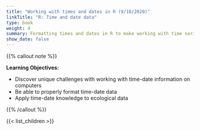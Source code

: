 ```yaml
---
title: "Working with times and dates in R (9/10/2020)"
linkTitle: "R: Time and date data"
type: book
weight: 4
summary: Formatting times and dates in R to make working with time series data easier
show_date: false
---
```


{{% callout note %}}

**Learning Objectives:**
* Discover unique challenges with working with time-date information on computers
* Be able to properly format time-date data 
* Apply time-date knowledge to ecological data

{{% /callout %}}

{{< list_children >}}
